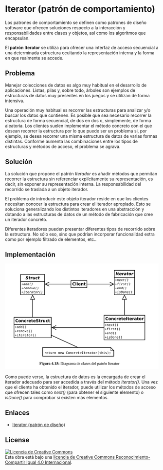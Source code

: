 # Iterator (patrón de comportamiento)

Los patrones de comportamiento se definen como patrones de diseño software que ofrecen soluciones respecto a la interacción y responsabilidades entre clases y objetos, así como los algoritmos que encapsulan.

El **patrón Iterator** se utiliza para ofrecer una interfaz de acceso secuencial a una determinada estructura ocultando la representación interna y la forma en que realmente se accede.

## Problema

Manejar colecciones de datos es algo muy habitual en el desarrollo de aplicaciones. Listas, pilas y, sobre todo, árboles son ejemplos de estructuras de datos muy presentes en los juegos y se utilizan de forma intensiva.

Una operación muy habitual es recorrer las estructuras para analizar y/o buscar los datos que contienen. Es posible que sea necesario recorrer la estructura de forma secuencial, de dos en dos o, simplemente, de forma aleatoria. Los clientes suelen implementar el método concreto con el que desean recorrer la estructura por lo que puede ser un problema si, por ejemplo, se desea recorrer una misma estructura de datos de varias formas distintas. Conforme aumenta las combinaciones entre los tipos de estructuras y métodos de acceso, el problema se agrava.

## Solución

La solución que propone el patrón *Iterador* es añadir métodos que permitan recorrer la estructura sin referenciar explícitamente
su representación, es decir, sin exponer su representación interna. La responsabilidad del recorrido se traslada a un objeto iterador.

El problema de introducir este objeto iterador reside en que los clientes necesitan conocer la estructura para crear el iterador apropiado.
Esto se soluciona generalizando los distintos iteradores en una abstracción y dotando a las estructuras de datos de un método
de fabricación que cree un iterador concreto.

Diferentes iteradores pueden presentar diferentes tipos de recorrido sobre la estructura. No sólo eso, sino que podrían incorporar
funcionalidad extra como por ejemplo filtrado de elementos, etc..

## Implementación

![Iterator](example/imgs/Iterador.png)

Como puede verse, la estructura de datos es la encargada de crear el iterador adecuado para ser accedida a través del método *iterator()*. Una vez que el cliente ha obtenido el iterador, puede utilizar los métodos de acceso que ofrecen tales como
*next()* (para obtener el siguiente elemento) o *isDone()* para comprobar si existen más elementos.

## Enlaces

* [Iterator (patrón de diseño)](https://es.wikipedia.org/wiki/Iterador_%28patr%C3%B3n_de_dise%C3%B1o%29)

## License

[![Licencia de Creative Commons](https://i.creativecommons.org/l/by-sa/4.0/80x15.png)](http://creativecommons.org/licenses/by-sa/4.0/)  
Esta obra está bajo una [licencia de Creative Commons Reconocimiento-Compartir Igual 4.0 Internacional](http://creativecommons.org/licenses/by-sa/4.0/).
